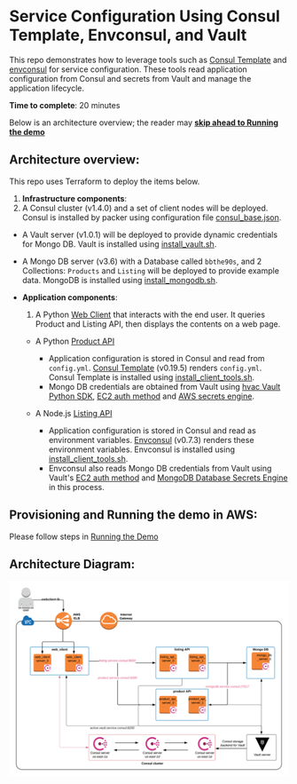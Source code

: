 # Service Configuration Using Consul Template, Envconsul, and Vault

This repo demonstrates how to leverage tools such as  [Consul Template](https://github.com/hashicorp/consul-template/blob/master/README.md) and [envconsul](https://github.com/hashicorp/envconsul/blob/master/README.md) for service configuration. These tools read application configuration from Consul and secrets from Vault and manage the application lifecycle.

**Time to complete**: 20 minutes

Below is an architecture overview; the reader may **[skip ahead to Running the demo](terraform/aws/README.md)**

## Architecture overview:
This repo uses Terraform to deploy the items below.
1. **Infrastructure components**:
  1. A Consul cluster (v1.4.0) and a set of client nodes will be deployed. Consul is installed by packer using configuration file [consul_base.json](packer/consul_base.json).

  - A Vault server (v1.0.1) will be deployed to provide dynamic credentials for Mongo DB. Vault is installed using [install_vault.sh](packer/files/install_vault.sh).

  - A Mongo DB server (v3.6) with a Database called `bbthe90s`, and 2 Collections: `Products` and `Listing` will  be deployed to provide example data. MongoDB is installed using [install_mongodb.sh](packer/files/install_mongodb.sh).

- **Application components**:
  1. A Python [Web Client](application/simple-client) that interacts with the end user. It queries Product and Listing API, then displays the contents on a web page.

  - A Python [Product API](application/product-service/README.md)
    - Application configuration is stored in Consul and read from `config.yml`. [Consul Template](https://github.com/hashicorp/consul-template/blob/master/README.md) (v0.19.5) renders `config.yml`. Consul Template is installed using [install_client_tools.sh](packer/files/install_client_tools.sh).
    - Mongo DB credentials are obtained from Vault using [hvac Vault Python SDK](https://github.com/hvac/hvac), [EC2 auth method](https://www.vaultproject.io/docs/auth/aws.html#ec2-auth-method) and [AWS secrets engine](https://www.vaultproject.io/docs/secrets/aws/index.html#aws-secrets-engine).

  - A Node.js [Listing API](application/listing-service/README.md)
    - Application configuration is stored in Consul and read as environment variables. [Envconsul](https://github.com/hashicorp/envconsul) (v0.7.3) renders these environment variables. Envconsul is installed using  [install_client_tools.sh](packer/files/install_client_tools.sh).
    - Envconsul also reads Mongo DB credentials from Vault using Vault's [EC2 auth method](https://www.vaultproject.io/docs/auth/aws.html#ec2-auth-method) and [MongoDB Database Secrets Engine](https://www.vaultproject.io/docs/secrets/databases/mongodb.html#mongodb-database-secrets-engine) in this process.

## Provisioning and Running the demo in AWS:
Please follow steps in [Running the Demo](terraform/aws/README.md)

## Architecture Diagram:
![Architecture diagram](diagrams/service-configuration-demo.png)
